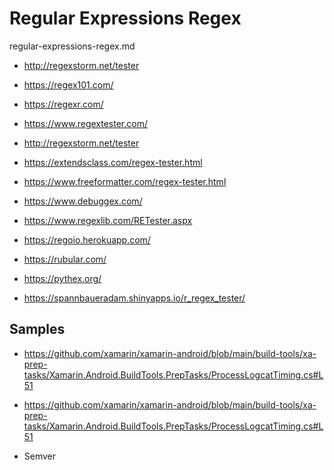 # Regular Expressions Regex

regular-expressions-regex.md

*   http://regexstorm.net/tester

*   https://regex101.com/

*   https://regexr.com/

*   https://www.regextester.com/

*   http://regexstorm.net/tester

*   https://extendsclass.com/regex-tester.html

*   https://www.freeformatter.com/regex-tester.html

*   https://www.debuggex.com/

*   https://www.regexlib.com/RETester.aspx

*   https://regoio.herokuapp.com/

*   https://rubular.com/

*   https://pythex.org/

*   https://spannbaueradam.shinyapps.io/r_regex_tester/

## Samples

*   https://github.com/xamarin/xamarin-android/blob/main/build-tools/xa-prep-tasks/Xamarin.Android.BuildTools.PrepTasks/ProcessLogcatTiming.cs#L51

*   https://github.com/xamarin/xamarin-android/blob/main/build-tools/xa-prep-tasks/Xamarin.Android.BuildTools.PrepTasks/ProcessLogcatTiming.cs#L51

*   Semver

    


